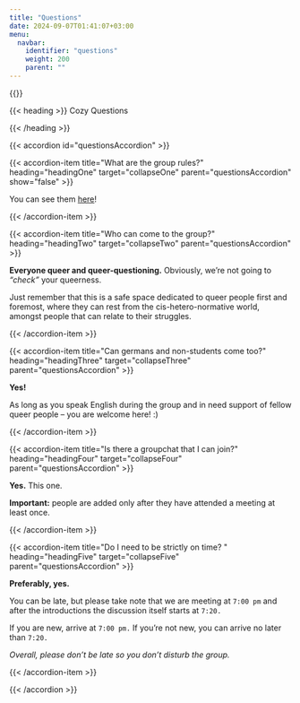 ```yaml
---
title: "Questions"
date: 2024-09-07T01:41:07+03:00
menu:
  navbar:
    identifier: "questions"
    weight: 200 
    parent: ""
---
```


{{<corner-flags>}}

{{< heading >}}
Cozy Questions

{{< /heading >}}

{{< accordion id="questionsAccordion" >}}

{{< accordion-item title="What are the group rules?" heading="headingOne" target="collapseOne" parent="questionsAccordion" show="false" >}}

You can see them [here](/rules)!

{{< /accordion-item >}}

{{< accordion-item title="Who can come to the group?" heading="headingTwo" target="collapseTwo" parent="questionsAccordion" >}}

**Everyone queer and queer-questioning.** Obviously, we’re not going to _“check”_ your queerness.

Just remember that this is a safe space dedicated to queer people first and foremost, where they can rest from the cis-hetero-normative world, amongst people that can relate to their struggles. 

{{< /accordion-item >}}

{{< accordion-item title="Can germans and non-students come too?" heading="headingThree" target="collapseThree" parent="questionsAccordion" >}}

**Yes!**

As long as you speak English during the group and in need support of fellow queer people – you are welcome here! :) 

{{< /accordion-item >}}

{{< accordion-item title="Is there a groupchat that I can join?" heading="headingFour" target="collapseFour" parent="questionsAccordion" >}}

**Yes.** This one. 

**Important:** people are added only after they have attended a meeting at least once.

{{< /accordion-item >}}

{{< accordion-item title="Do I need to be strictly on time? " heading="headingFive" target="collapseFive" parent="questionsAccordion" >}}

**Preferably, yes.** 

You can be late, but please take note that we are meeting at `7:00 pm` and after the introductions the discussion itself starts at `7:20.`

If you are new, arrive at `7:00 pm.` If you’re not new, you can arrive no later than `7:20.`

 _Overall, please don’t be late so you don’t disturb the group._

{{< /accordion-item >}}


{{< /accordion >}}
